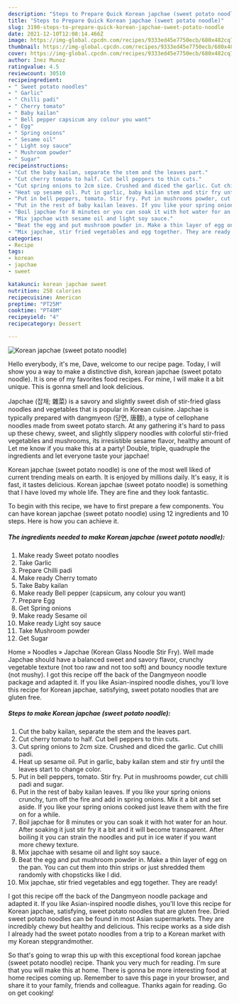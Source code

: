 ```yaml
---
description: "Steps to Prepare Quick Korean japchae (sweet potato noodle)"
title: "Steps to Prepare Quick Korean japchae (sweet potato noodle)"
slug: 3190-steps-to-prepare-quick-korean-japchae-sweet-potato-noodle
date: 2021-12-10T12:08:14.466Z
image: https://img-global.cpcdn.com/recipes/9333ed45e7750ecb/680x482cq70/korean-japchae-sweet-potato-noodle-recipe-main-photo.jpg
thumbnail: https://img-global.cpcdn.com/recipes/9333ed45e7750ecb/680x482cq70/korean-japchae-sweet-potato-noodle-recipe-main-photo.jpg
cover: https://img-global.cpcdn.com/recipes/9333ed45e7750ecb/680x482cq70/korean-japchae-sweet-potato-noodle-recipe-main-photo.jpg
author: Inez Munoz
ratingvalue: 4.5
reviewcount: 30510
recipeingredient:
- " Sweet potato noodles"
- " Garlic"
- " Chilli padi"
- " Cherry tomato"
- " Baby kailan"
- " Bell pepper capsicum any colour you want"
- " Egg"
- " Spring onions"
- " Sesame oil"
- " Light soy sauce"
- " Mushroom powder"
- " Sugar"
recipeinstructions:
- "Cut the baby kailan, separate the stem and the leaves part."
- "Cut cherry tomato to half. Cut bell peppers to thin cuts."
- "Cut spring onions to 2cm size. Crushed and diced the garlic. Cut chilli padi."
- "Heat up sesame oil. Put in garlic, baby kailan stem and stir fry until the leaves start to change color."
- "Put in bell peppers, tomato. Stir fry. Put in mushrooms powder, cut chilli padi and sugar."
- "Put in the rest of baby kailan leaves. If you like your spring onions crunchy, turn off the fire and add in spring onions. Mix it a bit and set aside. If you like your spring onions cooked just leave them with the fire on for a while."
- "Boil japchae for 8 minutes or you can soak it with hot water for an hour. After soaking it just stir fry it a bit and it will become transparent. After boiling it you can strain the noodles and put in ice water if you want more chewy texture."
- "Mix japchae with sesame oil and light soy sauce."
- "Beat the egg and put mushroom powder in. Make a thin layer of egg on the pan. You can cut them into thin strips or just shredded them randomly with chopsticks like I did."
- "Mix japchae, stir fried vegetables and egg together. They are ready!"
categories:
- Recipe
tags:
- korean
- japchae
- sweet

katakunci: korean japchae sweet 
nutrition: 258 calories
recipecuisine: American
preptime: "PT25M"
cooktime: "PT40M"
recipeyield: "4"
recipecategory: Dessert

---
```



![Korean japchae (sweet potato noodle)](https://img-global.cpcdn.com/recipes/9333ed45e7750ecb/680x482cq70/korean-japchae-sweet-potato-noodle-recipe-main-photo.jpg)

Hello everybody, it's me, Dave, welcome to our recipe page. Today, I will show you a way to make a distinctive dish, korean japchae (sweet potato noodle). It is one of my favorites food recipes. For mine, I will make it a bit unique. This is gonna smell and look delicious.

Japchae (잡채; 雜菜) is a savory and slightly sweet dish of stir-fried glass noodles and vegetables that is popular in Korean cuisine. Japchae is typically prepared with dangmyeon (당면, 唐麵), a type of cellophane noodles made from sweet potato starch. At any gathering it&#39;s hard to pass up these chewy, sweet, and slightly slippery noodles with colorful stir-fried vegetables and mushrooms, its irresistible sesame flavor, healthy amount of Let me know if you make this at a party! Double, triple, quadruple the ingredients and let everyone taste your japchae!

Korean japchae (sweet potato noodle) is one of the most well liked of current trending meals on earth. It is enjoyed by millions daily. It's easy, it is fast, it tastes delicious. Korean japchae (sweet potato noodle) is something that I have loved my whole life. They are fine and they look fantastic.


To begin with this recipe, we have to first prepare a few components. You can have korean japchae (sweet potato noodle) using 12 ingredients and 10 steps. Here is how you can achieve it.

<!--inarticleads1-->

##### The ingredients needed to make Korean japchae (sweet potato noodle):

1. Make ready  Sweet potato noodles
1. Take  Garlic
1. Prepare  Chilli padi
1. Make ready  Cherry tomato
1. Take  Baby kailan
1. Make ready  Bell pepper (capsicum, any colour you want)
1. Prepare  Egg
1. Get  Spring onions
1. Make ready  Sesame oil
1. Make ready  Light soy sauce
1. Take  Mushroom powder
1. Get  Sugar


Home » Noodles » Japchae (Korean Glass Noodle Stir Fry). Well made Japchae should have a balanced sweet and savory flavor, crunchy vegetable texture (not too raw and not too soft) and bouncy noodle texture (not mushy). I got this recipe off the back of the Dangmyeon noodle package and adapted it. If you like Asian-inspired noodle dishes, you&#39;ll love this recipe for Korean japchae, satisfying, sweet potato noodles that are gluten free. 

<!--inarticleads2-->

##### Steps to make Korean japchae (sweet potato noodle):

1. Cut the baby kailan, separate the stem and the leaves part.
1. Cut cherry tomato to half. Cut bell peppers to thin cuts.
1. Cut spring onions to 2cm size. Crushed and diced the garlic. Cut chilli padi.
1. Heat up sesame oil. Put in garlic, baby kailan stem and stir fry until the leaves start to change color.
1. Put in bell peppers, tomato. Stir fry. Put in mushrooms powder, cut chilli padi and sugar.
1. Put in the rest of baby kailan leaves. If you like your spring onions crunchy, turn off the fire and add in spring onions. Mix it a bit and set aside. If you like your spring onions cooked just leave them with the fire on for a while.
1. Boil japchae for 8 minutes or you can soak it with hot water for an hour. After soaking it just stir fry it a bit and it will become transparent. After boiling it you can strain the noodles and put in ice water if you want more chewy texture.
1. Mix japchae with sesame oil and light soy sauce.
1. Beat the egg and put mushroom powder in. Make a thin layer of egg on the pan. You can cut them into thin strips or just shredded them randomly with chopsticks like I did.
1. Mix japchae, stir fried vegetables and egg together. They are ready!


I got this recipe off the back of the Dangmyeon noodle package and adapted it. If you like Asian-inspired noodle dishes, you&#39;ll love this recipe for Korean japchae, satisfying, sweet potato noodles that are gluten free. Dried sweet potato noodles can be found in most Asian supermarkets. They are incredibly chewy but healthy and delicious. This recipe works as a side dish I already had the sweet potato noodles from a trip to a Korean market with my Korean stepgrandmother. 

So that's going to wrap this up with this exceptional food korean japchae (sweet potato noodle) recipe. Thank you very much for reading. I'm sure that you will make this at home. There is gonna be more interesting food at home recipes coming up. Remember to save this page in your browser, and share it to your family, friends and colleague. Thanks again for reading. Go on get cooking!
